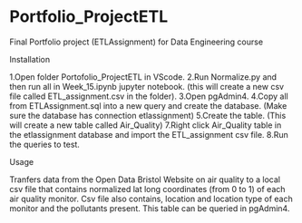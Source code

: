 # Portfolio_ProjectETL
Final Portfolio project (ETLAssignment) for Data Engineering course 

Installation

1.Open folder Portofolio_ProjectETL in VScode.
2.Run Normalize.py and then run all in Week_15.ipynb jupyter notebook. 
  (this will create a new csv file called ETL_assignment.csv in the folder).
3.Open pgAdmin4.
4.Copy all from ETLAssignment.sql into a new query and create the database.
  (Make sure the database has connection etlassignment)
5.Create the table.
  (This will create a new table called Air_Quality)
7.Right click Air_Quality table in the etlassignment database and import the ETL_assignment csv file.
8.Run the queries to test.


Usage

Tranfers data from the Open Data Bristol Website on air quality to a local csv file that contains normalized lat long coordinates (from 0 to 1) of each air quality monitor. Csv file also contains, location and location type of each monitor and the pollutants present.
This table can be queried in pgAdmin4.



